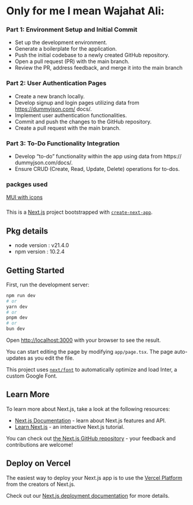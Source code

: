 <!-- should be removed -->
# Only for me I mean Wajahat Ali:

### Part 1: Environment Setup and Initial Commit
  - Set up the development environment.
  - Generate a boilerplate for the application.
  - Push the initial codebase to a newly created GitHub repository.
  - Open a pull request (PR) with the main branch.
  - Review the PR, address feedback, and merge it into the main branch
### Part 2: User Authentication Pages
  - Create a new branch locally.
  - Develop signup and login pages utilizing data from https://dummyjson.com/
docs/.
  - Implement user authentication functionalities.
  - Commit and push the changes to the GitHub repository.
  - Create a pull request with the main branch.

### Part 3: To-Do Functionality Integration
  - Develop “to-do” functionality within the app using data from https://
dummyjson.com/docs/.
  - Ensure CRUD (Create, Read, Update, Delete) operations for to-dos.

### packges used
[MUI with icons](https://mui.com/material-ui/getting-started/installation/)


### 

This is a [Next.js](https://nextjs.org/) project bootstrapped with [`create-next-app`](https://github.com/vercel/next.js/tree/canary/packages/create-next-app).

## Pkg details
- node version : v21.4.0
- npm version : 10.2.4


## Getting Started

First, run the development server:

```bash
npm run dev
# or
yarn dev
# or
pnpm dev
# or
bun dev
```

Open [http://localhost:3000](http://localhost:3000) with your browser to see the result.

You can start editing the page by modifying `app/page.tsx`. The page auto-updates as you edit the file.

This project uses [`next/font`](https://nextjs.org/docs/basic-features/font-optimization) to automatically optimize and load Inter, a custom Google Font.

## Learn More

To learn more about Next.js, take a look at the following resources:

- [Next.js Documentation](https://nextjs.org/docs) - learn about Next.js features and API.
- [Learn Next.js](https://nextjs.org/learn) - an interactive Next.js tutorial.

You can check out [the Next.js GitHub repository](https://github.com/vercel/next.js/) - your feedback and contributions are welcome!

## Deploy on Vercel

The easiest way to deploy your Next.js app is to use the [Vercel Platform](https://vercel.com/new?utm_medium=default-template&filter=next.js&utm_source=create-next-app&utm_campaign=create-next-app-readme) from the creators of Next.js.

Check out our [Next.js deployment documentation](https://nextjs.org/docs/deployment) for more details.